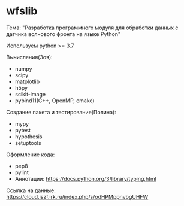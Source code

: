 # wfslib

Тема:  "Разработка программного модуля для обработки данных с датчика волнового фронта на языке Python"

Используем python >= 3.7

Вычисления(Зоя):
* numpy
* scipy
* matplotlib
* h5py
* scikit-image
* pybind11(C++, OpenMP, cmake)

Cоздание пакета и тестирование(Полина):
* mypy
* pytest
* hypothesis
* setuptools

Оформление кода:
* pep8
* pylint
* Аннотации: https://docs.python.org/3/library/typing.html

Ссылка на данные: https://cloud.iszf.irk.ru/index.php/s/odHPMppnvbgUHFW

